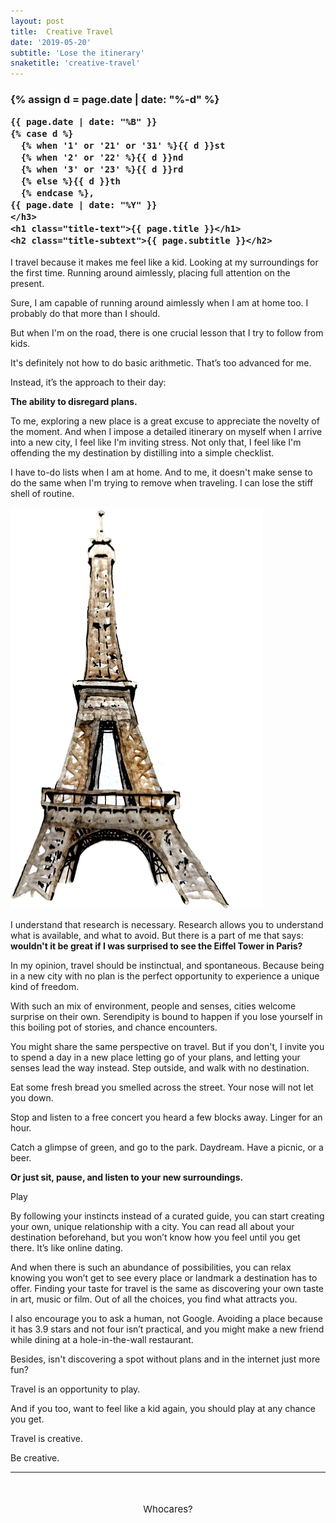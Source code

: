 ```yaml
---
layout: post
title:  Creative Travel
date: '2019-05-20'
subtitle: 'Lose the itinerary'
snaketitle: 'creative-travel'
---
```



<div class="hero">
  <canvas id='canvas' class="grab-cursor" height="568px" width="666px"></canvas>
  <div class="title">
    <h3 class="title-date">
    {% assign d = page.date | date: "%-d"  %}

    {{ page.date | date: "%B" }} 
    {% case d %}
      {% when '1' or '21' or '31' %}{{ d }}st
      {% when '2' or '22' %}{{ d }}nd
      {% when '3' or '23' %}{{ d }}rd
      {% else %}{{ d }}th
      {% endcase %}, 
    {{ page.date | date: "%Y" }}
    </h3>
    <h1 class="title-text">{{ page.title }}</h1>
    <h2 class="title-subtext">{{ page.subtitle }}</h2>
  </div>
</div>

I travel because it makes me feel like a kid. Looking at my surroundings for the first time. Running around aimlessly, placing full attention on the present.

Sure, I am capable of running around aimlessly when I am at home too. I probably do that more than I should.

But when I'm on the road, there is one crucial lesson that I try to follow from kids.

It's definitely not how to do basic arithmetic. That’s too advanced for me.

Instead, it’s the approach to their day:

**The ability to disregard plans.**

To me, exploring a new place is a great excuse to appreciate the novelty of the moment. And when I impose a detailed itinerary on myself when I arrive into a new city, I feel like I'm inviting stress. Not only that, I feel like I'm offending the my destination by distilling into a simple checklist.

I have to-do lists when I am at home. And to me, it doesn't make sense to do the same when I'm trying to remove  when traveling. I can lose the stiff shell of routine.

<img class="eiffel" src="assets/articles/creative-travel/img/eiffel_illustration.png">

I understand that research is necessary. Research allows you to understand what is available, and what to avoid. But there is a part of me that says: <strong>wouldn't it be great if I was surprised to see the Eiffel Tower in Paris?</strong>

In my opinion, travel should be instinctual, and spontaneous. Because being in a new city with no plan is the perfect opportunity to experience a unique kind of freedom.

With such an mix of environment, people and senses, cities welcome surprise on their own. Serendipity is bound to happen if you lose yourself in this boiling pot of stories, and chance encounters. 

You might share the same perspective on travel. But if you don't, I invite you to spend a day in a new place letting go of your plans, and letting your senses lead the way instead. Step outside, and walk with no destination.

Eat some fresh bread you smelled across the street. Your nose will not let you down.

Stop and listen to a free concert you heard a few blocks away. Linger for an hour.

Catch a glimpse of green, and go to the park. Daydream. Have a picnic, or a beer.

**Or just sit, pause, and listen to your new surroundings.**

 <div id="sounds">
    <div data-playing="false" id="sounds--btn">Play</div>
    <div class="sounds--img"></div>
    <div class="sounds--img"></div>
    <div class="sounds--img"></div>
    <audio class="sounds--audio" preload="auto" src="/assets/articles/creative-travel/mp3/street.mp3" type="audio/mpeg"></audio>
    <audio class="sounds--audio" preload="auto" src="/assets/articles/creative-travel/mp3/cafe.mp3" type="audio/mpeg"></audio>
    <audio class="sounds--audio" preload="auto" src="/assets/articles/creative-travel/mp3/park.mp3" type="audio/mpeg"></audio>
</div>


By following your instincts instead of a curated guide, you can start creating your own, unique relationship with a city. You can read all about your destination beforehand, but you won’t know how you feel until you get there. It’s like online dating.

And when there is such an abundance of possibilities, you can relax knowing you won’t get to see every place or landmark a destination has to offer. Finding your taste for travel is the same as discovering your own taste in art, music or film. Out of all the choices, you find what attracts you.

I also encourage you to ask a human, not Google. Avoiding a place because it has 3.9 stars and not four isn’t practical, and you might make a new friend while dining at a hole-in-the-wall restaurant. 

Besides, isn't discovering a spot without plans and in the internet just more fun?

Travel is an opportunity to play.

And if you too, want to feel like a kid again, you should play at any chance you get.

<div id="dice"></div>

Travel is creative.

Be creative.


---

   
<p style="padding-bottom:20px"></p>

<p style="text-align:center; font-size:15px;"> Whocares? </p>

















